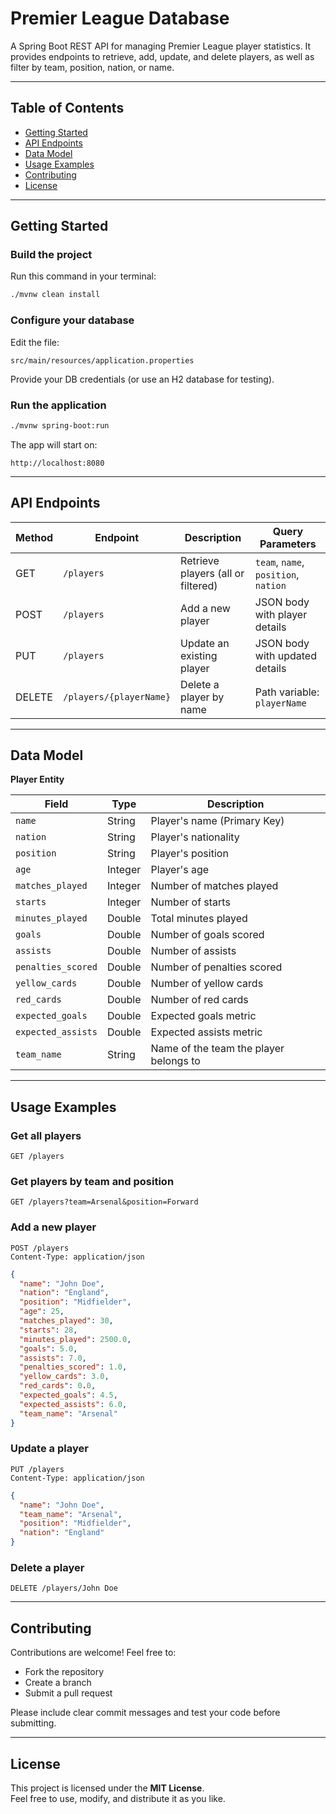 # Premier League Database

A Spring Boot REST API for managing Premier League player statistics. It provides endpoints to retrieve, add, update, and delete players, as well as filter by team, position, nation, or name.

---

## Table of Contents

- [Getting Started](#getting-started)  
- [API Endpoints](#api-endpoints)  
- [Data Model](#data-model)  
- [Usage Examples](#usage-examples)  
- [Contributing](#contributing)  
- [License](#license)  

---

## Getting Started

### Build the project

Run this command in your terminal:

```bash
./mvnw clean install
```

### Configure your database

Edit the file:

```
src/main/resources/application.properties
```

Provide your DB credentials (or use an H2 database for testing).

### Run the application

```bash
./mvnw spring-boot:run
```

The app will start on:

```
http://localhost:8080
```

---

## API Endpoints

| Method | Endpoint               | Description                          | Query Parameters                   |
|--------|------------------------|--------------------------------------|------------------------------------|
| GET    | `/players`             | Retrieve players (all or filtered)   | `team`, `name`, `position`, `nation` |
| POST   | `/players`             | Add a new player                     | JSON body with player details      |
| PUT    | `/players`             | Update an existing player            | JSON body with updated details     |
| DELETE | `/players/{playerName}`| Delete a player by name              | Path variable: `playerName`        |

---

## Data Model

**Player Entity**

| Field              | Type    | Description                         |
|--------------------|---------|-------------------------------------|
| `name`             | String  | Player's name (Primary Key)         |
| `nation`           | String  | Player's nationality                |
| `position`         | String  | Player's position                   |
| `age`              | Integer | Player's age                        |
| `matches_played`   | Integer | Number of matches played            |
| `starts`           | Integer | Number of starts                    |
| `minutes_played`   | Double  | Total minutes played                |
| `goals`            | Double  | Number of goals scored              |
| `assists`          | Double  | Number of assists                   |
| `penalties_scored` | Double  | Number of penalties scored          |
| `yellow_cards`     | Double  | Number of yellow cards              |
| `red_cards`        | Double  | Number of red cards                 |
| `expected_goals`   | Double  | Expected goals metric               |
| `expected_assists` | Double  | Expected assists metric             |
| `team_name`        | String  | Name of the team the player belongs to |

---

## Usage Examples

### Get all players

```
GET /players
```

### Get players by team and position

```
GET /players?team=Arsenal&position=Forward
```

### Add a new player

```http
POST /players
Content-Type: application/json
```

```json
{
  "name": "John Doe",
  "nation": "England",
  "position": "Midfielder",
  "age": 25,
  "matches_played": 30,
  "starts": 28,
  "minutes_played": 2500.0,
  "goals": 5.0,
  "assists": 7.0,
  "penalties_scored": 1.0,
  "yellow_cards": 3.0,
  "red_cards": 0.0,
  "expected_goals": 4.5,
  "expected_assists": 6.0,
  "team_name": "Arsenal"
}
```

### Update a player

```http
PUT /players
Content-Type: application/json
```

```json
{
  "name": "John Doe",
  "team_name": "Arsenal",
  "position": "Midfielder",
  "nation": "England"
}
```

### Delete a player

```
DELETE /players/John Doe
```

---

## Contributing

Contributions are welcome! Feel free to:

- Fork the repository  
- Create a branch  
- Submit a pull request  

Please include clear commit messages and test your code before submitting.

---

## License

This project is licensed under the **MIT License**.  
Feel free to use, modify, and distribute it as you like.
